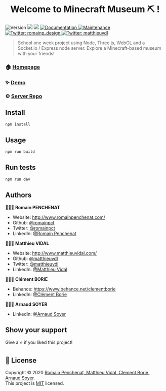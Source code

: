 <h1 align="center">Welcome to Minecraft Museum ⛏ ! </h1>
<p>
  <img alt="Version" src="https://img.shields.io/badge/version-1.0.0-blue.svg?cacheSeconds=2592000" />
  <img src="https://img.shields.io/badge/npm-%3E%3D5.5.0-blue.svg" />
  <img src="https://img.shields.io/badge/node-%3E%3D9.3.0-blue.svg" />
  <a href="https://github.com/kefranabg/readme-md-generator#readme" target="_blank">
    <img alt="Documentation" src="https://img.shields.io/badge/documentation-yes-brightgreen.svg" />
  </a>
  <a href="https://github.com/kefranabg/readme-md-generator/graphs/commit-activity" target="_blank">
    <img alt="Maintenance" src="https://img.shields.io/badge/Maintained%3F-yes-green.svg" />
  </a>
  <a href="https://twitter.com/romainp_design" target="_blank">
    <img alt="Twitter: romainp_design" src="https://img.shields.io/twitter/follow/romainp_design.svg?style=social" />
  </a>
  <a href="https://twitter.com/matthieuvdl" target="_blank">
    <img alt="Twitter: matthieuvdl" src="https://img.shields.io/twitter/follow/matthieuvdl.svg?style=social" />
  </a>
</p>

> School one week project using Node, Three.js, WebGL and a Socket.io / Express node server. Explore a Minecraft-based museum with your friends! 

### 🏠 [Homepage](http://minecraft-museum.romainpenchenat.com/)

### ✨ [Demo](http://minecraft-museum.romainpenchenat.com/)

### ⚙️ [Server Repo](https://github.com/matthieuvdl/minecraft-museum-server/)

## Install

```sh
npm install 
```

## Usage

```sh
npm run build  
```

## Run tests

```sh
npm run dev
```

## Authors


👨🏻‍💼 **Romain PENCHENAT**

* Website:   http://www.romainpenchenat.com/
* Github: [@romainpct](https://github.com/romainpct/)
* Twitter: [@romainpct](https://twitter.com/romainp_design/)
* LinkedIn: [@Romain Penchenat](https://www.linkedin.com/in/romain-penchenat/)

👨🏻‍💼 **Matthieu VIDAL**

* Website:   http://www.matthieuvidal.com/
* Github: [@matthieuvdl](https://github.com/matthieuvdl)
* Twitter: [@matthieuvdl](https://twitter.com/matthieuvdl/)
* LinkedIn: [@Matthieu Vidal](https://www.linkedin.com/in/matthieuvdl/)


👨🏻‍💼 **Clément BORIE**

* Behance:   https://www.behance.net/clementborie
* LinkedIn: [@Clément Borie](https://www.linkedin.com/in/cl%C3%A9ment-borie/)

👨🏻‍💼 **Arnaud SOYER**

* LinkedIn: [@Arnaud Soyer](https://www.linkedin.com/in/arnaud-soyer/)


## Show your support

Give a ⭐️ if you liked this project!

## 📝 License

Copyright © 2020 [Romain Penchenat, Matthieu Vidal, Clement Borie, Arnaud Soyer](https://github.com/romainpct/).<br/>
This project is [MIT](https://github.com/romainpct/Minecraft-Museum-ThreeJs/master/LICENSE) licensed.